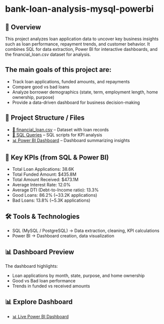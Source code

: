 # bank-loan-analysis-mysql-powerbi

## 📌 Overview

This project analyzes loan application data to uncover key business insights such as loan performance, repayment trends, and customer behavior.
It combines SQL for data extraction, Power BI for interactive dashboards, and the financial_loan.csv dataset for analysis.

## The main goals of this project are:

- Track loan applications, funded amounts, and repayments
- Compare good vs bad loans
- Analyze borrower demographics (state, term, employment length, home ownership, purpose)
- Provide a data-driven dashboard for business decision-making

## 📂 Project Structure / Files

- [📄 financial_loan.csv](financial_loan.csv) – Dataset with loan records  
- [📝 SQL Queries](BANK%20LOAN%20REPORT%20QUERY%20DOCUMENT.docx) – SQL scripts for KPI analysis  
- [📊 Power BI Dashboard](Overview%20Dashboard.pdf) – Dashboard summarizing insights  

## 📌 Key KPIs (from SQL & Power BI)

- Total Loan Applications: 38.6K
- Total Funded Amount: $435.8M
- Total Amount Received: $473.1M
- Average Interest Rate: 12.0%
- Average DTI (Debt-to-Income ratio): 13.3%
- Good Loans: 86.2% (~33.2K applications)
- Bad Loans: 13.8% (~5.3K applications)

## 🛠️ Tools & Technologies

- SQL (MySQL / PostgreSQL) → Data extraction, cleaning, KPI calculations
- Power BI → Dashboard creation, data visualization

## 📊 Dashboard Preview

The dashboard highlights:

- Loan applications by month, state, purpose, and home ownership
- Good vs Bad loan performance
- Trends in funded vs received amounts

## 📊 Explore Dashboard
- [📊 Live Power BI Dashboard](https://app.powerbi.com/view?r= "C:\Users\91907\OneDrive\Desktop\Bank loan Project\Overview Dashboard.pbix")




